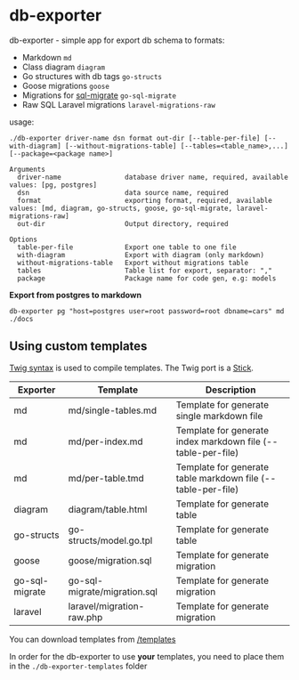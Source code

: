 # db-exporter

db-exporter - simple app for export db schema to formats:
* Markdown `md`
* Class diagram `diagram`
* Go structures with db tags `go-structs`
* Goose migrations `goose`
* Migrations for [sql-migrate](https://github.com/rubenv/sql-migrate) `go-sql-migrate`
* Raw SQL Laravel migrations `laravel-migrations-raw`

usage:
```text
./db-exporter driver-name dsn format out-dir [--table-per-file] [--with-diagram] [--without-migrations-table] [--tables=<table_name>,...] [--package=<package name>]

Arguments
  driver-name                database driver name, required, available values: [pg, postgres]
  dsn                        data source name, required
  format                     exporting format, required, available values: [md, diagram, go-structs, goose, go-sql-migrate, laravel-migrations-raw]
  out-dir                    Output directory, required

Options
  table-per-file             Export one table to one file
  with-diagram               Export with diagram (only markdown)
  without-migrations-table   Export without migrations table
  tables                     Table list for export, separator: ","
  package                    Package name for code gen, e.g: models
```

**Export from postgres to markdown**

```db-exporter pg "host=postgres user=root password=root dbname=cars" md ./docs```

## Using custom templates

[Twig syntax](https://twig.symfony.com) is used to compile templates. The Twig port is a [Stick](https://github.com/tyler-sommer/stick).

| Exporter       | Template                     | Description                                                  |
|----------------|------------------------------|--------------------------------------------------------------|
| md             | md/single-tables.md          | Template for generate single markdown file                   |
| md             | md/per-index.md              | Template for generate index markdown file (--table-per-file) |
| md             | md/per-table.tmd             | Template for generate table markdown file (--table-per-file) |
| diagram        | diagram/table.html           | Template for generate table                                  |
| go-structs     | go-structs/model.go.tpl      | Template for generate table                                  |
| goose          | goose/migration.sql          | Template for generate migration                              |
| go-sql-migrate | go-sql-migrate/migration.sql | Template for generate migration                              |
| laravel        | laravel/migration-raw.php    | Template for generate migration                              |

You can download templates from [/templates](./templates)

In order for the db-exporter to use **your** templates, you need to place them in the `./db-exporter-templates` folder
